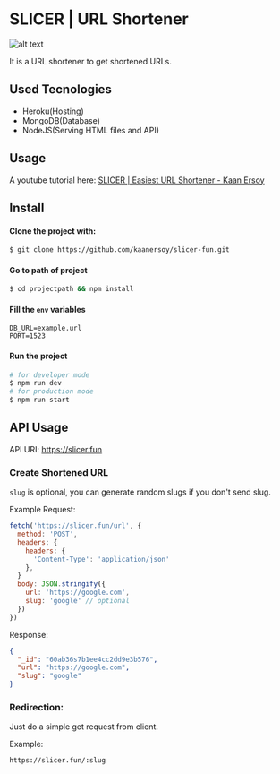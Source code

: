 # SLICER | URL Shortener

![alt text](https://github.com/kaanersoy/slicer-fun/blob/main/public/assets/slicer-logo-purp.svg)

It is a URL shortener to get shortened URLs.

## Used Tecnologies

- Heroku(Hosting)
- MongoDB(Database)
- NodeJS(Serving HTML files and API)

## Usage

A youtube tutorial here: [SLICER | Easiest URL Shortener - Kaan Ersoy](https://youtu.be/42bQf-04q6Y)

## Install

#### Clone the project with:

  ```bash
  $ git clone https://github.com/kaanersoy/slicer-fun.git
  ```

#### Go to path of project

  ```bash
  $ cd projectpath && npm install
  ```

#### Fill the `env` variables

  ```
  DB_URL=example.url
  PORT=1523
  ```

#### Run the project

  ```bash
  # for developer mode
  $ npm run dev
  # for production mode
  $ npm run start
  ```

## API Usage

API URI: https://slicer.fun

### Create Shortened URL

`slug` is optional, you can generate random slugs if you don't send slug.

Example Request:

```js
fetch('https://slicer.fun/url', {
  method: 'POST',
  headers: {
    headers: {
      'Content-Type': 'application/json'
    },
  }
  body: JSON.stringify({
    url: 'https://google.com',
    slug: 'google' // optional
  })
})
```
Response: 
```json
{
  "_id": "60ab36s7b1ee4cc2dd9e3b576",
  "url": "https://google.com",
  "slug": "google"
}
```

### Redirection:

Just do a simple get request from client.

Example: 
```
https://slicer.fun/:slug
```
